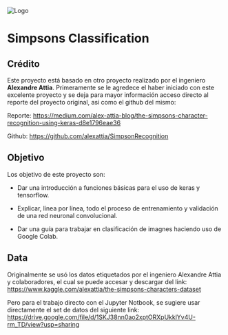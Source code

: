 ![Logo](src="README_IMAGES/logo.jpg")

# Simpsons Classification 

## Crédito
Este proyecto está basado en otro proyecto realizado por el ingeniero **Alexandre Attia**. Primeramente se le agredece el haber iniciado con este excelente proyecto y se deja para mayor información acceso directo al reporte del proyecto original, asi como el github del mismo:

Reporte: https://medium.com/alex-attia-blog/the-simpsons-character-recognition-using-keras-d8e1796eae36

Github: https://github.com/alexattia/SimpsonRecognition

## Objetivo
Los objetivo de este proyecto son:

* Dar una introducción a funciones básicas para el uso de keras y tensorflow.

* Explicar, línea por línea, todo el proceso de entrenamiento y validación de una red neuronal convolucional.

* Dar una guía para trabajar en clasificación de imagnes haciendo uso de Google Colab.

## Data
Originalmente se usó los datos etiquetados por el ingeniero Alexandre Attia y colaboradores, el cual se puede accesar y descargar del link: https://www.kaggle.com/alexattia/the-simpsons-characters-dataset

Pero para el trabajo directo con el Jupyter Notbook, se sugiere usar directamente el set de datos del siguiente link: https://drive.google.com/file/d/1SKJ38nn0ao2xptORXpUkklYv4U-rm_TD/view?usp=sharing




